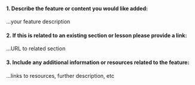 <!--
Thanks for your interest in The Odin Project. As a courtesy to our maintainers please do a search in our issues to make sure this is not a duplicate of an existing issue. In order to get issues addressed in a reasonable amount of time, we request that you include a baseline of information about the feature you're requesting. Please provide the following:
-->

#### 1. Describe the feature or content you would like added:

...your feature description

#### 2. If this is related to an existing section or lesson please provide a link:

...URL to related section


#### 3. Include any additional information or resources related to the feature:

...links to resources, further description, etc
